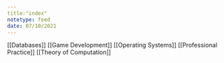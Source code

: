 ```yaml
---
title:"index" 
notetype: feed
date: 07/10/2021
---
```


[[Databases]]
[[Game Development]]
[[Operating Systems]]
[[Professional Practice]]
[[Theory of Computation]]